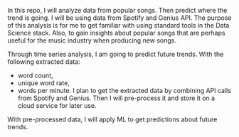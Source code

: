 In this repo, I will analyze data from popular songs. Then predict where the trend is going. I will be using data from Spotify and Genius API. The purpose of this analysis is for me to get familiar with using standard tools in the Data Science stack. Also, to gain insights about popular songs that are perhaps useful for the music industry when producing new songs. 

Through time series analysis, I am going to predict future trends. With the following extracted data:
* word count,
* unique word rate,
* words per minute.
I plan to get the extracted data by combining API calls from Spotify and Genius. Then I will pre-process it and store it on a cloud service for later use.

With pre-processed data, I will apply ML to get predictions about future trends. 
